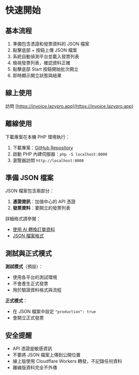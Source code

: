 # 快速開始

## 基本流程

1. 準備包含憑證和發票資料的 JSON 檔案
2. 點擊底部 + 按鈕上傳 JSON 檔案
3. 系統自動偵測平台並載入發票列表
4. 檢視發票列表，確認資料正確
5. 點擊底部 Start 按鈕開始批次開立
6. 即時顯示開立狀態與結果

## 線上使用

訪問 [https://invoice.lazypro.app](https://invoice.lazypro.app)

## 離線使用

下載專案在本機 PHP 環境執行：

1. 下載專案：[GitHub Repository](https://github.com/LazyProApp/Invoice)
2. 啟動 PHP 內建伺服器：`php -S localhost:8000`
3. 瀏覽器訪問 `http://localhost:8000`

## 準備 JSON 檔案

JSON 檔案包含兩部分：
1. **憑證資訊**：加值中心的 API 憑證
2. **發票資料**：要開立的發票列表

詳細格式請參閱：
- [使用 AI 轉換訂單資料](02-ai-convert.md)
- [JSON 檔案格式](03-json-format.md)

## 測試與正式模式

**測試模式**（預設）：
- 使用各平台的測試環境
- 不會產生正式發票
- 用於驗證資料格式與流程

**正式模式**：
- 在 JSON 檔案中設定 `"production": true`
- 會開立正式發票


## 安全提醒

- API 憑證是敏感資訊
- 不要將 JSON 檔案上傳到公開位置
- 線上版使用 Cloudflare Workers 轉發，不記錄任何資料
- 離線版資料完全不外傳

